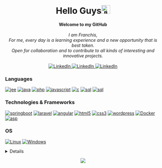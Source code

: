 <h1 align="center">Hello Guys<img src="https://github.com/wervlad/wervlad/assets/24524555/766d336d-b87d-44ba-807c-c51de2bc6b4d" width="28px" alt="👋"></h1>
<p align="center">
    <b>Welcome to my GitHub</b><br><br>
    <i>I am Franchis, <br>For me, every day is a learning experience and a new opportunity that is best taken. <br>Open for collaboration and to contribute to all kinds of interesting and innovative projects.</i><br><br>
    <a href="https://www.linkedin.com/in/franchisjanelmokomba">
        <img src="https://img.shields.io/badge/LinkedIn-black?style=flat-square&logo=linkedin" alt="LinkedIn">
    </a>
    <a href="https://www.linkedin.com/in/franchisjanelmokomba">
        <img src="https://img.shields.io/badge/Welovedevs-black?style=flat-square&logo=" alt="LinkedIn">
    </a>
    <a href="wa.link/1438x2">
        <img src="https://img.shields.io/badge/Whatsapp-black?style=flat-square&logo=whatsapp" alt="LinkedIn">
    </a>
</p>

### Languages
[![jee](https://img.shields.io/badge/jee-black?style=for-the-badge&logo=openjdk)](https://github.com/pro12x)
[![java](https://img.shields.io/badge/java-black?style=for-the-badge&logo=openjdk)](https://github.com/pro12x)
[![php](https://img.shields.io/badge/php-black?style=for-the-badge&logo=php)](https://github.com/pro12x)
[![javascript](https://img.shields.io/badge/javascript-black?style=for-the-badge&logo=javascript)](https://github.com/pro12x)
[![c](https://img.shields.io/badge/c_language-black?style=for-the-badge&logo=c)](https://github.com/pro12x)
[![sql](https://img.shields.io/badge/c_sharp-black?style=for-the-badge&logo=c-sharp)](https://github.com/pro12x)
[![sql](https://img.shields.io/badge/sql-black?style=for-the-badge&logo=mysql)](https://github.com/pro12x)

### Technologies & Frameworks
[![springboot](https://img.shields.io/badge/springboot-black?style=for-the-badge&logo=spring)](https://github.com/pro12x)
[![laravel](https://img.shields.io/badge/laravel-black?style=for-the-badge&logo=laravel)](https://github.com/pro12x)
[![angular](https://img.shields.io/badge/angular-black?style=for-the-badge&logo=angular)](https://github.com/pro12x)
[![html5](https://img.shields.io/badge/html5-black?style=for-the-badge&logo=html5)](https://github.com/pro12x)
[![css3](https://img.shields.io/badge/css3-black?style=for-the-badge&logo=css3)](https://github.com/pro12x)
[![wordpress](https://img.shields.io/badge/wordpress-black?style=for-the-badge&logo=wordpress)](https://github.com/pro12x)
[![Docker](https://img.shields.io/badge/docker-black?style=for-the-badge&logo=docker)](https://github.com/pro12x)
[![asp](https://img.shields.io/badge/asp-black?style=for-the-badge&logo=dotnet)](https://github.com/pro12x)

### OS
[![Linux](https://img.shields.io/badge/linux-black?style=for-the-badge&logo=Linux)](https://github.com/pro12x)
[![Windows](https://img.shields.io/badge/Windows-black?style=for-the-badge&logo=Windows)](https://github.com/pro12x)

<details>
<p align="center">
  <a href="https://github.com/pro12x">
    <img src="http://github-profile-summary-cards.vercel.app/api/cards/profile-details?username=pro12x&theme=transparent" />
  </a>
  <a href="https://github.com/pro12x">
    <img src="https://github-readme-streak-stats.herokuapp.com/?user=pro12x&hide_border=true&card_width=338&theme=transparent" />
  </a>
  <a href="https://github.com/pro12x">
    <img src="http://github-profile-summary-cards.vercel.app/api/cards/stats?username=pro12x&theme=transparent" />
  </a>
  <a href="https://github.com/pro12x">
    <img src="https://github-readme-stats.vercel.app/api/top-langs/?username=pro12x&langs_count=10&exclude_repo=&hide=jupyter%20notebook,vim%20script,cmake,makefile,batchfile,emacs%20lisp,css,html&layout=default&card_width=699&hide_border=true&theme=transparent" />
  </a>
</p>
</details>

<p align="center">
  <a href="https://github.com/pro12x">
    <img src="https://komarev.com/ghpvc/?username=pro12x&color=blue&style=flat)" />
  </a>
</p>
